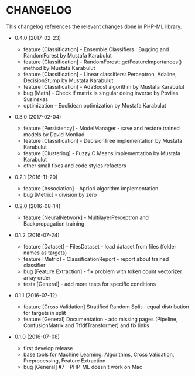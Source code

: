 CHANGELOG
=========

This changelog references the relevant changes done in PHP-ML library.

* 0.4.0 (2017-02-23)
    * feature [Classification] - Ensemble Classifiers : Bagging and RandomForest by Mustafa Karabulut
    * feature [Classification] - RandomForest::getFeatureImportances() method by Mustafa Karabulut
    * feature [Classification] - Linear classifiers: Perceptron, Adaline, DecisionStump by Mustafa Karabulut
    * feature [Classification] - AdaBoost algorithm by Mustafa Karabulut
    * bug [Math] - Check if matrix is singular doing inverse by Povilas Susinskas
    * optimization - Euclidean optimization by Mustafa Karabulut

* 0.3.0 (2017-02-04)
    * feature [Persistency] - ModelManager - save and restore trained models by David Monllaó
    * feature [Classification] - DecisionTree implementation by Mustafa Karabulut
    * feature [Clustering] - Fuzzy C Means implementation by Mustafa Karabulut
    * other small fixes and code styles refactors

* 0.2.1 (2016-11-20)
    * feature [Association] - Apriori algorithm implementation
    * bug [Metric] - division by zero

* 0.2.0 (2016-08-14)
    * feature [NeuralNetwork] - MultilayerPerceptron and Backpropagation training 

* 0.1.2 (2016-07-24)
    * feature [Dataset] - FilesDataset - load dataset from files (folder names as targets)
    * feature [Metric] - ClassificationReport - report about trained classifier
    * bug [Feature Extraction] - fix problem with token count vectorizer array order
    * tests [General] - add more tests for specific conditions

* 0.1.1 (2016-07-12)
    * feature [Cross Validation] Stratified Random Split - equal distribution for targets in split
    * feature [General] Documentation - add missing pages (Pipeline, ConfusionMatrix and TfIdfTransformer) and fix links 

* 0.1.0 (2016-07-08)
    * first develop release
    * base tools for Machine Learning: Algorithms, Cross Validation, Preprocessing, Feature Extraction
    * bug [General] #7 - PHP-ML doesn't work on Mac
